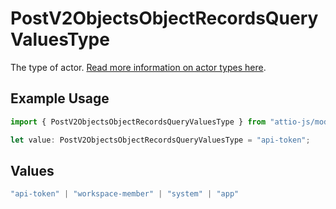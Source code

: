 # PostV2ObjectsObjectRecordsQueryValuesType

The type of actor. [Read more information on actor types here](/docs/actors).

## Example Usage

```typescript
import { PostV2ObjectsObjectRecordsQueryValuesType } from "attio-js/models/operations";

let value: PostV2ObjectsObjectRecordsQueryValuesType = "api-token";
```

## Values

```typescript
"api-token" | "workspace-member" | "system" | "app"
```